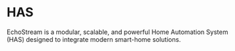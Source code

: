 # HAS
EchoStream is a modular, scalable, and powerful Home Automation System (HAS) designed to integrate modern smart-home solutions.
